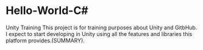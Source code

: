 # Hello-World-C#
 Unity Training
This project is for training purposes about Unity and GitbHub. I expect to start developing in Unity using all the features and libraries this platform provides.(SUMMARY).